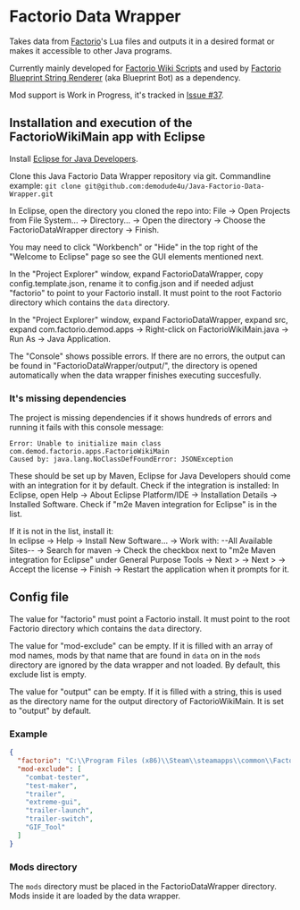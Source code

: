 # Factorio Data Wrapper

Takes data from [Factorio](factorio.com)'s Lua files and outputs it in a desired format or makes it accessible to other Java programs.

Currently mainly developed for [Factorio Wiki Scripts](https://github.com/Bilka2/Wiki-scripts) and used by [Factorio Blueprint String Renderer](https://github.com/demodude4u/Factorio-FBSR) (aka Blueprint Bot) as a dependency.

Mod support is Work in Progress, it's tracked in [Issue #37](https://github.com/demodude4u/Java-Factorio-Data-Wrapper/issues/37).

## Installation and execution of the FactorioWikiMain app with Eclipse

Install [Eclipse for Java Developers](https://www.eclipse.org/downloads/packages/).

Clone this Java Factorio Data Wrapper repository via git. Commandline example: `git clone git@github.com:demodude4u/Java-Factorio-Data-Wrapper.git`

In Eclipse, open the directory you cloned the repo into: File -> Open Projects from File System... -> Directory... -> Open the directory -> Choose the FactorioDataWrapper directory -> Finish.

You may need to click "Workbench" or "Hide" in the top right of the "Welcome to Eclipse" page so see the GUI elements mentioned next.

In the "Project Explorer" window, expand FactorioDataWrapper, copy config.template.json, rename it to config.json and if needed adjust "factorio" to point to your Factorio install. It must point to the root Factorio directory which contains the `data` directory.

In the "Project Explorer" window, expand FactorioDataWrapper, expand src, expand com.factorio.demod.apps -> Right-click on FactorioWikiMain.java -> Run As -> Java Application.

The "Console" shows possible errors. If there are no errors, the output can be found in "FactorioDataWrapper/output/", the directory is opened automatically when the data wrapper finishes executing succesfully.

<!-- Tested with Eclipse Platform Version 2020-03 (4.15) on openSUSE Tumbleweed snapshot 20230103, installed Eclipse with `sudo zypper in eclipse-jdt` instead of link.

Tested with Eclipse IDE for Java Developers Version 2022-12 (4.26.0) on Windows 10.
-->
### It's missing dependencies

The project is missing dependencies if it shows hundreds of errors and running it fails with this console message:
```
Error: Unable to initialize main class com.demod.factorio.apps.FactorioWikiMain
Caused by: java.lang.NoClassDefFoundError: JSONException
```
These should be set up by Maven, Eclipse for Java Developers should come with an integration for it by default. Check if the integration is installed: In Eclipse, open Help -> About Eclipse Platform/IDE -> Installation Details -> Installed Software. Check if "m2e Maven integration for Eclipse" is in the list.

If it is not in the list, install it:  
In eclipse -> Help -> Install New Software... -> Work with: --All Available Sites-- -> Search for maven -> Check the checkbox next to "m2e Maven integration for Eclipse" under General Purpose Tools -> Next > -> Next > -> Accept the license -> Finish -> Restart the application when it prompts for it.

## Config file

The value for "factorio" must point a Factorio install. It must point to the root Factorio directory which contains the `data` directory.

The value for "mod-exclude" can be empty. If it is filled with an array of mod names, mods by that name that are found in `data` on in the `mods` directory are ignored by the data wrapper and not loaded. By default, this exclude list is empty.

The value for "output" can be empty. If it is filled with a string, this is used as the directory name for the output directory of FactorioWikiMain. It is set to "output" by default.

### Example

```json
{
  "factorio": "C:\\Program Files (x86)\\Steam\\steamapps\\common\\Factorio",
  "mod-exclude": [
    "combat-tester",
    "test-maker",
    "trailer",
    "extreme-gui",
    "trailer-launch",
    "trailer-switch",
    "GIF_Tool"
  ]
}
```

### Mods directory

The `mods` directory must be placed in the FactorioDataWrapper directory. Mods inside it are loaded by the data wrapper.
